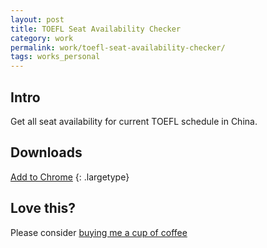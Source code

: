 ```yaml
---
layout: post
title: TOEFL Seat Availability Checker
category: work
permalink: work/toefl-seat-availability-checker/
tags: works_personal
---
```


## Intro
Get all seat availability for current TOEFL schedule in China.

## Downloads
[Add to Chrome](https://chrome.google.com/webstore/detail/eaionkhblciebfcdjnpjefjhfmcohhhh)
{: .largetype}

## Love this?
Please consider [buying me a cup of coffee](//donate.ifengge.cn/)